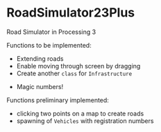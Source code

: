# RoadSimulator23Plus
Road Simulator in Processing 3

Functions to be implemented:

- Extending roads
- Enable moving through screen by dragging
- Create another `class` for `Infrastructure`
* Magic numbers!

Functions preliminary implemented:

- clicking two points on a map to create roads
- spawning of `Vehicles` with registration numbers